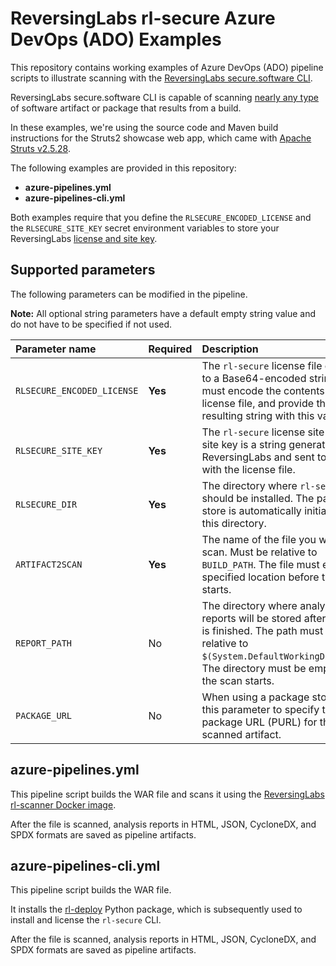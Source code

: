 # ReversingLabs rl-secure Azure DevOps (ADO) Examples

This repository contains working examples of Azure DevOps (ADO) pipeline scripts to illustrate scanning with the
[ReversingLabs secure.software CLI](https://docs.secure.software/cli/).

ReversingLabs secure.software CLI is capable of scanning
[nearly any type](https://docs.secure.software/concepts/language-coverage)
of software artifact or package that results from a build.

In these examples, we're using the source code and Maven build instructions for the Struts2 showcase web app,
which came with [Apache Struts v2.5.28](https://archive.apache.org/dist/struts/2.5.28/).

The following examples are provided in this repository:

- **azure-pipelines.yml**
- **azure-pipelines-cli.yml**

Both examples require that you define the `RLSECURE_ENCODED_LICENSE` and the `RLSECURE_SITE_KEY` secret environment variables
to store your ReversingLabs
[license and site key](https://docs.secure.software/cli/deployment/rl-deploy-quick-start#prepare-the-license-and-site-key).

## Supported parameters

The following parameters can be modified in the pipeline.

**Note:** All optional string parameters have a default empty string value and do not have to be specified if not used.

| Parameter name | Required | Description | Type |
| :--------- | :------ | :------ | :------ |
| `RLSECURE_ENCODED_LICENSE` | **Yes** | The `rl-secure` license file converted to a Base64-encoded string. Users must encode the contents of the license file, and provide the resulting string with this variable. | string |
| `RLSECURE_SITE_KEY` | **Yes** | The `rl-secure` license site key. The site key is a string generated by ReversingLabs and sent to users with the license file. | string |
| `RLSECURE_DIR` | **Yes** | The directory where `rl-secure` should be installed. The package store is automatically initialized in this directory. | string | 
| `ARTIFACT2SCAN` | **Yes** | The name of the file you want to scan. Must be relative to `BUILD_PATH`. The file must exist in the specified location before the scan starts. | string |
| `REPORT_PATH` | No | The directory where analysis reports will be stored after the scan is finished. The path must be relative to `$(System.DefaultWorkingDirectory)`. The directory must be empty before the scan starts. | string |
| `PACKAGE_URL` | No | When using a package store, use this parameter to specify the package URL (PURL) for the scanned artifact. | string |


## azure-pipelines.yml

This pipeline script builds the WAR file and scans it using the
[ReversingLabs rl-scanner Docker image](https://hub.docker.com/r/reversinglabs/rl-scanner).

After the file is scanned, analysis reports in HTML, JSON, CycloneDX, and SPDX formats are saved as pipeline artifacts.


## azure-pipelines-cli.yml

This pipeline script builds the WAR file.

It installs the [rl-deploy](https://pypi.org/project/rl-deploy/) Python package,
which is subsequently used to install and license the `rl-secure` CLI.

After the file is scanned, analysis reports in HTML, JSON, CycloneDX, and SPDX formats are saved as pipeline artifacts.
